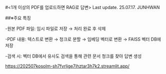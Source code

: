 #<1개 이상의 PDF를 업로드하면 RAG로 답변> Last update. 25.07.17. JUNHWAN

##※주요 특징

-원본 PDF 파일: 임시 파일로 저장 → 처리 완료 후 삭제

-PDF 내용: 텍스트로 변환 → 청크로 분할 → 임베딩 벡터로 변환 → FAISS 벡터 DB에 저장
  
-검색 시: 벡터 DB에서 유사도 검색을 통해 관련 문서 청크를 찾아 답변 생성

https://202507kosolm-sh7fvrljge7ihztar3h7k2.streamlit.app/

